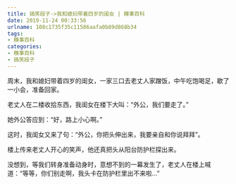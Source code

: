 ```yaml
---
title: 搞笑段子->我和媳妇带着四岁的闺女 | 糗事百科
date: 2019-11-24 00:33:56
urlname: 108c1735f35c11586aafa0b89d868b34
tags: 
- 糗事百科
categories:
- 糗事百科
- 搞笑段子
---
```

周末，我和媳妇带着四岁的闺女，一家三口去老丈人家蹭饭，中午吃饱喝足，歇了一小会，准备回家。

老丈人在二楼收拾东西，我闺女在楼下大叫：“外公，我们要走了。”

她外公答应到：“好，路上小心啊。”

这时，我闺女又来了句：“外公，你把头伸出来，我要亲自和你说拜拜”。

楼上传来老丈人开心的笑声，他还真把头从阳台防护栏探出来。

没想到，等我们转身准备动身时，意想不到的一幕发生了，老丈人在楼上喊道：“等等，你们别走啊，我头卡在防护栏里出不来啦...”


